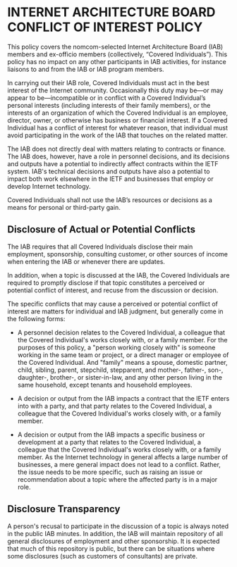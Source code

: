 # INTERNET ARCHITECTURE BOARD CONFLICT OF INTEREST POLICY

This policy covers the nomcom-selected Internet Architecture Board (IAB) members and ex-officio members (collectively, “Covered Individuals”). This policy has no impact on any other participants in IAB activities, for instance liaisons to and from the IAB or IAB program members.

In carrying out their IAB role, Covered Individuals must act in the best interest of the Internet community. Occasionally this duty may be—or may appear to be—incompatible or in conflict with a Covered Individual’s personal interests (including interests of their family members), or the interests of an organization of which the Covered Individual is an employee, director, owner, or otherwise has business or financial interest. If a Covered Individual has a conflict of interest for whatever reason, that individual must avoid participating in the work of the IAB that touches on the related matter.

The IAB does not directly deal with matters relating to contracts or finance. The IAB does, however, have a role in personnel decisions, and its decisions and outputs have a potential to indirectly affect contracts within the IETF system. IAB's technical decisions and outputs have also a potential to impact both work elsewhere in the IETF and businesses that employ or develop Internet technology.

Covered Individuals shall not use the IAB’s resources or decisions as a means for personal or third-party gain.

## Disclosure of Actual or Potential Conflicts

The IAB requires that all Covered Individuals disclose their main employment, sponsorship, consulting customer, or other sources of income when entering the IAB or whenever there are updates.

In addition, when a topic is discussed at the IAB, the Covered Individuals are required to promptly disclose if that topic constitutes a perceived or potential conflict of interest, and recuse from the discussion or decision.

The specific conflicts that may cause a perceived or potential conflict of interest are matters for individual and IAB judgment, but generally come in the following forms:

* A personnel decision relates to the Covered Individual, a colleague that the Covered Individual's works closely with, or a family member. For the purposes of this policy, a "person working closely with" is someone working in the same team or project, or a direct manager or employee of the Covered Individual. And "family" means a spouse, domestic partner, child, sibling, parent, stepchild, stepparent, and mother-, father-, son-, daughter-, brother-, or sister-in-law, and any other person living in the same household, except tenants and household employees.

* A decision or output from the IAB impacts a contract that the IETF enters into with a party, and that party relates to the Covered Individual, a colleague that the Covered Individual's works closely with, or a family member.

* A decision or output from the IAB impacts a specific business or development at a party that relates to the Covered Individual, a colleague that the Covered Individual's works closely with, or a family member. As the Internet technology in general affects a large number of businesses, a mere general impact does not lead to a conflict. Rather, the issue needs to be more specific, such as raising an issue or recommendation about a topic where the affected party is in a major role.

## Disclosure Transparency

A person's recusal to participate in the discussion of a topic is always noted in the public IAB minutes. In addition, the IAB will maintain repository of all general disclosures of employment and other sponsorship. It is expected that much of this repository is public, but there can be situations where some disclosures (such as customers of consultants) are private.

